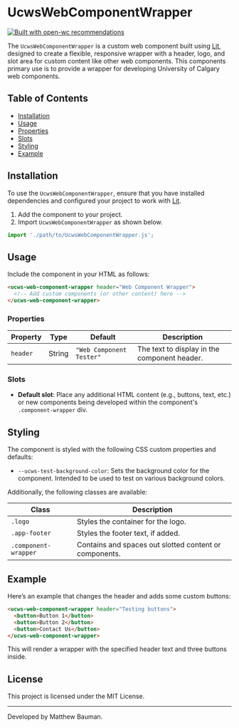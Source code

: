 # UcwsWebComponentWrapper

[![Built with open-wc recommendations](https://img.shields.io/badge/built%20with-open--wc-blue.svg)](https://github.com/open-wc)


The `UcwsWebComponentWrapper` is a custom web component built using [Lit](https://lit.dev/), designed to create a flexible, responsive wrapper with a header, logo, and slot area for custom content like other web components. This components primary use is to provide a wrapper for developing University of Calgary web components.

## Table of Contents

- [Installation](#installation)
- [Usage](#usage)
- [Properties](#properties)
- [Slots](#slots)
- [Styling](#styling)
- [Example](#example)

## Installation

To use the `UcwsWebComponentWrapper`, ensure that you have installed dependencies and configured your project to work with [Lit](https://lit.dev/).

1. Add the component to your project.
2. Import `UcwsWebComponentWrapper` as shown below.

```javascript
import './path/to/UcwsWebComponentWrapper.js';
```

## Usage

Include the component in your HTML as follows:

```html
<ucws-web-component-wrapper header="Web Component Wrapper">
  <!-- Add custom components (or other content) here -->
</ucws-web-component-wrapper>
```

### Properties

| Property | Type   | Default               | Description                            |
|----------|--------|-----------------------|----------------------------------------|
| `header` | String | `"Web Component Tester"` | The text to display in the component header. |

### Slots

- **Default slot**: Place any additional HTML content (e.g., buttons, text, etc.) or new components being developed within the component's `.component-wrapper` div.

## Styling

The component is styled with the following CSS custom properties and defaults:

- `--ucws-test-background-color`: Sets the background color for the component. Intended to be used to test on various background colors.

Additionally, the following classes are available:

| Class                | Description                                            |
|----------------------|--------------------------------------------------------|
| `.logo`              | Styles the container for the logo.                     |
| `.app-footer`        | Styles the footer text, if added.                      |
| `.component-wrapper` | Contains and spaces out slotted content or components. |

## Example

Here’s an example that changes the header and adds some custom buttons:

```html
<ucws-web-component-wrapper header="Testing buttons">
  <button>Button 1</button>
  <button>Button 2</button>
  <button>Contact Us</button>
</ucws-web-component-wrapper>
```

This will render a wrapper with the specified header text and three buttons inside.

## License

This project is licensed under the MIT License.

---

Developed by Matthew Bauman.
